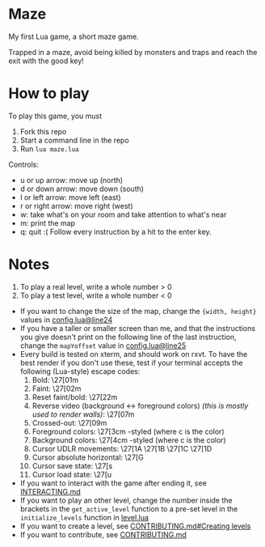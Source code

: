 # Maze
My first Lua game, a short maze game.

Trapped in a maze, avoid being killed by monsters and traps and reach the exit with the good key!

# How to play
To play this game, you must
1. Fork this repo
2. Start a command line in the repo
3. Run `lua maze.lua`

Controls:
- u or up arrow: move up (north)
- d or down arrow: move down (south)
- l or left arrow: move left (east)
- r or right arrow: move right (west)
- w: take what's on your room and take attention to what's near
- m: print the map
- q: quit :(
Follow every instruction by a hit to the enter key.

# Notes
1. To play a real level, write a whole number > 0
2. To play a test level, write a whole number < 0
- If you want to change the size of the map, change the `{width, height}` values in [config.lua@line24](config.lua#L24)
- If you have a taller or smaller screen than me, and that the instructions you give doesn't print on the following line of the last instruction, change the `mapYoffset` value in [config.lua@line25](config.lua#L25)
- Every build is tested on xterm, and should work on rxvt. To have the best render if you don't use these, test if your terminal accepts the following (Lua-style) escape codes:
  1. Bold: \27[01m
  2. Faint: \27[02m
  3. Reset faint/bold: \27[22m
  4. Reverse video (background <-> foreground colors) *(this is mostly used to render walls)*: \27[07m
  5. Crossed-out: \27[09m
  6. Foreground colors: \27[3cm -styled (where c is the color)
  7. Background colors: \27[4cm -styled (where c is the color)
  8. Cursor UDLR movements: \27[1A \27[1B \27[1C \27[1D
  9. Cursor absolute horizontal: \27[G
  10. Cursor save state: \27[s
  11. Cursor load state: \27[u
- If you want to interact with the game after ending it, see [INTERACTING.md](INTERACTING.md)
- If you want to play an other level, change the number inside the brackets in the `get_active_level` function to a pre-set level in the `initialize_levels` function in [level.lua](level.lua)
- If you want to create a level, see [CONTRIBUTING.md#Creating levels](CONTRIBUTING.md#creating-levels)
- If you want to contribute, see [CONTRIBUTING.md](CONTRIBUTING.md)
